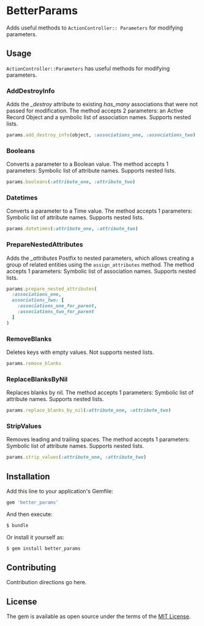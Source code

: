 # BetterParams
Adds useful methods to `ActionController:: Parameters` for modifying parameters.

## Usage
`ActionController::Parameters` has useful methods for modifying parameters.

### AddDestroyInfo
Adds the *_destroy* attribute to existing *has_many* associations that were not passed for modification.
The method accepts 2 parameters: an Active Record Object and a symbolic list of association names.
Supports nested lists.
```ruby
params.add_destroy_info(object, :associations_one, :associations_two)
```

### Booleans
Converts a parameter to a Boolean value.
The method accepts 1 parameters: Symbolic list of attribute names.
Supports nested lists.
```ruby
params.booleans(:attribute_one, :attribute_two)
```

### Datetimes
Converts a parameter to a Time value.
The method accepts 1 parameters: Symbolic list of attribute names.
Supports nested lists.
```ruby
params.datetimes(:attribute_one, :attribute_two)
```

### PrepareNestedAttributes
Adds the *_attributes* Postfix to nested parameters, which allows creating a group of related entities using the `assign_attributes` method.
The method accepts 1 parameters: Symbolic list of association names.
Supports nested lists.
```ruby
params.prepare_nested_attributes(
  :associations_one,
  associations_two: [
    :associations_one_for_parent,
    :associations_two_for_parent
  ]
)
```

### RemoveBlanks
Deletes keys with empty values.
Not supports nested lists.
```ruby
params.remove_blanks
```

### ReplaceBlanksByNil
Replaces blanks by nil.
The method accepts 1 parameters: Symbolic list of attribute names.
Supports nested lists.
```ruby
params.replace_blanks_by_nil(:attribute_one, :attribute_two)
```

### StripValues
Removes leading and trailing spaces.
The method accepts 1 parameters: Symbolic list of attribute names.
Supports nested lists.
```ruby
params.strip_values(:attribute_one, :attribute_two)
```

## Installation
Add this line to your application's Gemfile:

```ruby
gem 'better_params'
```

And then execute:
```bash
$ bundle
```

Or install it yourself as:
```bash
$ gem install better_params
```

## Contributing
Contribution directions go here.

## License
The gem is available as open source under the terms of the [MIT License](https://opensource.org/licenses/MIT).
